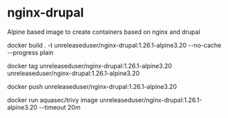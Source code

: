 # nginx-drupal

Alpine based image to create containers based on nginx and drupal

docker build . -t unreleaseduser/nginx-drupal:1.26.1-alpine3.20 --no-cache --progress plain

docker tag unreleaseduser/nginx-drupal:1.26.1-alpine3.20 unreleaseduser/nginx-drupal:1.26.1-alpine3.20

docker push unreleaseduser/nginx-drupal:1.26.1-alpine3.20

docker run aquasec/trivy image unreleaseduser/nginx-drupal:1.26.1-alpine3.20 --timeout 20m
